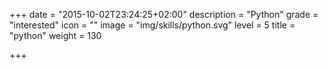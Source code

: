 +++
date = "2015-10-02T23:24:25+02:00"
description = "Python"
grade = "interested"
icon = ""
image = "img/skills/python.svg"
level = 5
title = "python"
weight = 130

+++


